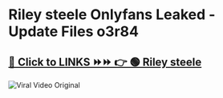 
 # Riley steele Onlyfans Leaked - Update Files o3r84

## <h2><a href="https://clipsfans.com/Riley_steele&ref=git">🔗 Click to LINKS ⏩⏩ 👉 🟢 Riley steele </a></h2>

<a href="https://clipsfans.com/Riley_steele&ref=git" rel="nofollow" data-target="animated-image.originalLink"><img src="https://i.ibb.co.com/xMMVF88/686577567.gif" alt="Viral Video Original" style="max-width: 100%; display: inline-block;" data-target="animated-image.originalImage"></a>


